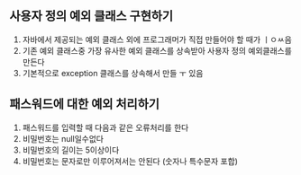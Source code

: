 사용자 정의 예외 클래스 구현하기
----------------
1. 자바에서 제공되는 예외 클래스 외에 프로그래머가 직접 만들어야 할 때가 ㅣㅇㅆ음
2. 기존 예외 클래스중 가장 유사한 예외 클래스를 상속받아 사용자 정의 예외클래스를 만든다
3. 기본적으로 exception 클래스를 상속해서 만들 ㅜ 있음

패스워드에 대한 예외 처리하기
-----------
1. 패스워드를 입력할 때 다음과 같은 오류처리를 한다
2. 비밀번호는 null일수없다
3. 비밀번호의 길이는 5이상이다
4. 비밀번호는 문자로만 이루어져서는 안된다 (숫자나 특수문자 포합)